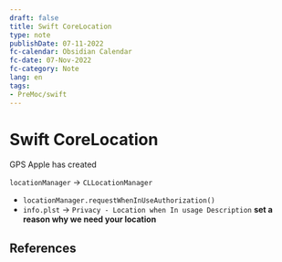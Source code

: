 ```yaml
---
draft: false
title: Swift CoreLocation
type: note
publishDate: 07-11-2022
fc-calendar: Obsidian Calendar
fc-date: 07-Nov-2022
fc-category: Note
lang: en
tags:
- PreMoc/swift
---
```


# Swift CoreLocation

GPS
Apple has created

`locationManager` -> `CLLocationManager`
- `locationManager.requestWhenInUseAuthorization()`
- `info.plst`  -> `Privacy - Location when In usage Description` **set a reason why we need your location**




## References
